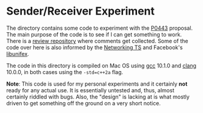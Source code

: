 # Sender/Receiver Experiment

The directory contains some code to experiment with the
[P0443](http://wg21.link/p0443) proposal. The main purpose of the
code is to see if I can get something to work. There is a [review
repository](https://github.com/dietmarkuehl/kuhllib/tree/sender-receiver/src/sender-receiver)
where comments get collected. Some of the code over here is also
informed by the [Networking TS](http://wg21.link/n4861) and Facebook's
[libunifex](https://github.com/facebookexperimental/libunifex).

The code in this directory is compiled on Mac OS using
[gcc](http://gcc.gnu.org) 10.1.0 and [clang](http://clang.llvm.org)
10.0.0, in both cases using the `-std=c++2a` flag.

**Note**: This code is used for my personal experiments and it
certainly **not** ready for any actual use. It is essentially
untested and, thus, almost certainly riddled with bugs. Also, the
"design" is lacking at is what mostly driven to get something off
the ground on a very short notice.
